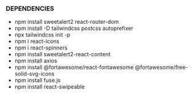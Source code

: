 ### DEPENDENCIES
- npm install sweetalert2 react-router-dom
- npm install -D tailwindcss postcss autoprefixer
- npx tailwindcss init -p
- npm i react-icons
- npm i react-spinners
- npm install sweetalert2-react-content
- npm install axios
- npm install @fortawesome/react-fontawesome @fortawesome/free-solid-svg-icons
- npm install fuse.js
- npm install react-swipeable
